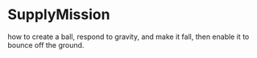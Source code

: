 # SupplyMission
how to create a ball, respond to gravity, and make it fall, then enable it to bounce off the ground.
